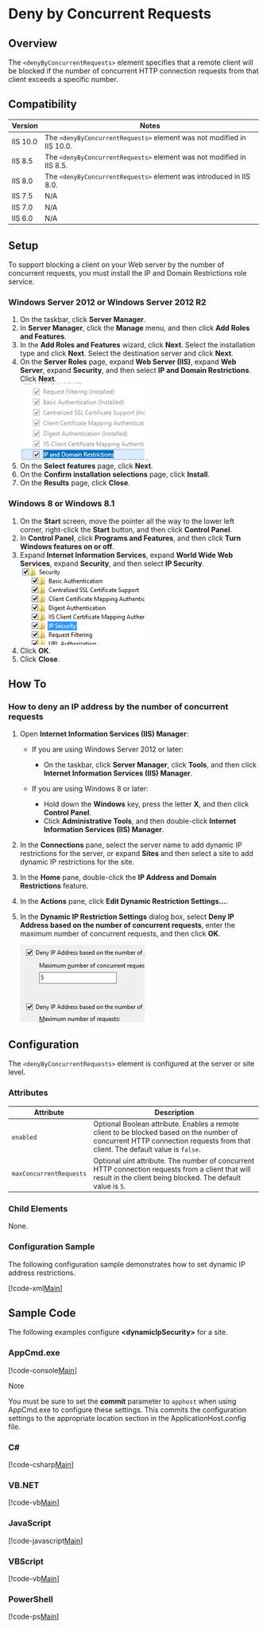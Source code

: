 Deny by Concurrent Requests <denyByConcurrentRequests> <denyByConcurrentRequests>
====================
<a id="001"></a>
## Overview

The `<denyByConcurrentRequests>` element specifies that a remote client will be blocked if the number of concurrent HTTP connection requests from that client exceeds a specific number.

<a id="002"></a>
## Compatibility

| Version | Notes |
| --- | --- |
| IIS 10.0 | The `<denyByConcurrentRequests>` element was not modified in IIS 10.0. |
| IIS 8.5 | The `<denyByConcurrentRequests>` element was not modified in IIS 8.5. |
| IIS 8.0 | The `<denyByConcurrentRequests>` element was introduced in IIS 8.0. |
| IIS 7.5 | N/A |
| IIS 7.0 | N/A |
| IIS 6.0 | N/A |

<a id="003"></a>
## Setup

To support blocking a client on your Web server by the number of concurrent requests, you must install the IP and Domain Restrictions role service.

### Windows Server 2012 or Windows Server 2012 R2

1. On the taskbar, click **Server Manager**.
2. In **Server Manager**, click the **Manage** menu, and then click **Add Roles and Features**.
3. In the **Add Roles and Features** wizard, click **Next**. Select the installation type and click **Next**. Select the destination server and click **Next**.
4. On the **Server Roles** page, expand **Web Server (IIS)**, expand **Web Server**, expand **Security**, and then select **IP and Domain Restrictions**. Click **Next**.  
    [![](denyByConcurrentRequests/_static/image2.png)](denyByConcurrentRequests/_static/image1.png) .
5. On the **Select features** page, click **Next**.
6. On the **Confirm installation selections** page, click **Install**.
7. On the **Results** page, click **Close**.

### Windows 8 or Windows 8.1

1. On the **Start** screen, move the pointer all the way to the lower left corner, right-click the **Start** button, and then click **Control Panel**.
2. In **Control Panel**, click **Programs and Features**, and then click **Turn Windows features on or off**.
3. Expand **Internet Information Services**, expand **World Wide Web Services**, expand **Security**, and then select **IP Security**.  
    [![](denyByConcurrentRequests/_static/image4.png)](denyByConcurrentRequests/_static/image3.png)
4. Click **OK**.
5. Click **Close**.

<a id="004"></a>
## How To

### How to deny an IP address by the number of concurrent requests

1. Open **Internet Information Services (IIS) Manager**: 

    - If you are using Windows Server 2012 or later: 

        - On the taskbar, click **Server Manager**, click **Tools**, and then click **Internet Information Services (IIS) Manager**.
    - If you are using Windows 8 or later: 

        - Hold down the **Windows** key, press the letter **X**, and then click **Control Panel**.
        - Click **Administrative Tools**, and then double-click **Internet Information Services (IIS) Manager**.
2. In the **Connections** pane, select the server name to add dynamic IP restrictions for the server, or expand **Sites** and then select a site to add dynamic IP restrictions for the site.
3. In the **Home** pane, double-click the **IP Address and Domain Restrictions** feature.
4. In the **Actions** pane, click **Edit Dynamic Restriction Settings...**.
5. In the **Dynamic IP Restriction Settings** dialog box, select **Deny IP Address based on the number of concurrent requests**, enter the maximum number of concurrent requests, and then click **OK**.  
  
    [![](denyByConcurrentRequests/_static/image6.png)](denyByConcurrentRequests/_static/image5.png)

<a id="005"></a>
## Configuration

The `<denyByConcurrentRequests>` element is configured at the server or site level.

### Attributes

| Attribute | Description |
| --- | --- |
| `enabled` | Optional Boolean attribute. Enables a remote client to be blocked based on the number of concurrent HTTP connection requests from that client. The default value is `false`. |
| `maxConcurrentRequests` | Optional uint attribute. The number of concurrent HTTP connection requests from a client that will result in the client being blocked. The default value is `5`. |

### Child Elements

None.

### Configuration Sample

The following configuration sample demonstrates how to set dynamic IP address restrictions.

[!code-xml[Main](denyByConcurrentRequests/samples/sample1.xml)]

<a id="006"></a>
## Sample Code

The following examples configure **&lt;dynamicIpSecurity&gt;** for a site.

### AppCmd.exe

[!code-console[Main](denyByConcurrentRequests/samples/sample2.cmd)]

> [!NOTE]
> You must be sure to set the **commit** parameter to `apphost` when using AppCmd.exe to configure these settings. This commits the configuration settings to the appropriate location section in the ApplicationHost.config file.

### C#

[!code-csharp[Main](denyByConcurrentRequests/samples/sample3.cs)]

### VB.NET

[!code-vb[Main](denyByConcurrentRequests/samples/sample4.vb)]

### JavaScript

[!code-javascript[Main](denyByConcurrentRequests/samples/sample5.js)]

### VBScript

[!code-vb[Main](denyByConcurrentRequests/samples/sample6.vb)]

### PowerShell

[!code-ps[Main](denyByConcurrentRequests/samples/sample-0-7.unknown)]